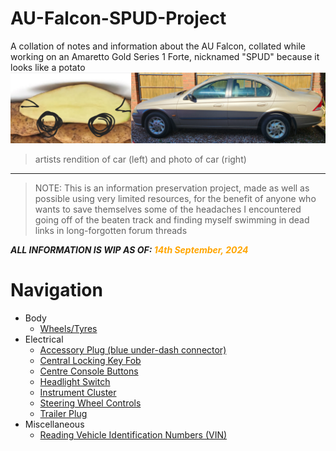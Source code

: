 # AU-Falcon-SPUD-Project
A collation of notes and information about the AU Falcon, collated while working on an Amaretto Gold Series 1 Forte, nicknamed "SPUD" because it looks like a potato
![Side by side comparison: spud (left) VS. SPUD (right)](./side-by-side.jpg)
> artists rendition of car (left) and photo of car (right)

---

> NOTE: This is an information preservation project, made as well as possible using very limited resources, for the benefit of anyone who wants to save themselves some of the headaches I encountered going off of the beaten track and finding myself swimming in dead links in long-forgotten forum threads

***ALL INFORMATION IS WIP AS OF: <span style="color: orange">14th September, 2024</span>***

# Navigation

- Body
  - [Wheels/Tyres](./Body/WheelTyre.md)
- Electrical
  - [Accessory Plug (blue under-dash connector)](./Electrical/AccessoryPlug/AccessoryPlug.md)
  - [Central Locking Key Fob](./Electrical/Keyfob/Keyfob.md)
  - [Centre Console Buttons](./Electrical/CentreConsoleButtons/CentreConsoleButtons.md)
  - [Headlight Switch](./Electrical/HLSwitch/HLSwitch.md)
  - [Instrument Cluster](./Electrical/InstrumentCluster/InstrumentCluster.md)
  - [Steering Wheel Controls](./Electrical/SteeringControls/SteeringControls.md)
  - [Trailer Plug](./Electrical/TrailerPlug/TrailerPlug.md)
- Miscellaneous
  - [Reading Vehicle Identification Numbers (VIN)](./Miscellaneous/VIN/VIN.md)